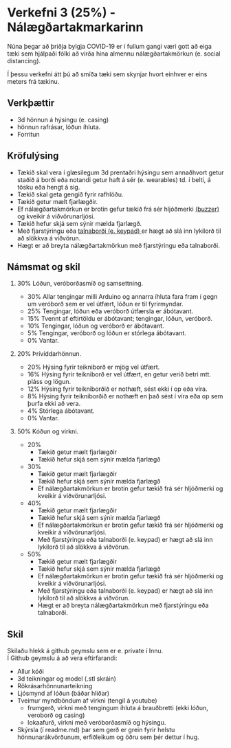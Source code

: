 # Verkefni 3 (25%) - Nálægðartakmarkarinn

Núna þegar að þriðja bylgja COVID-19 er í fullum gangi væri gott að eiga tæki sem hjálpaði fólki að virða hina almennu nálægðartakmörkun (e. social distancing).

Í þessu verkefni átt þú að smíða tæki sem skynjar hvort einhver er eins meters frá tækinu.

## Verkþættir

- 3d hönnun á hýsingu (e. casing)
- hönnun rafrásar, lóðun íhluta.
- Forritun

## Kröfulýsing

- Tækið skal vera í glæsilegum 3d prentaðri hýsingu sem annaðhvort getur staðið á borði eða notandi getur haft á sér (e. wearables) td. í belti, á tösku eða hengt á sig. 
- Tækið skal geta gengið fyrir rafhlöðu.
- Tækið getur mælt fjarlægðir.
- Ef nálægðartakmörkun er brotin gefur tækið frá sér hljóðmerki [(buzzer)](https://create.arduino.cc/projecthub/SURYATEJA/use-a-buzzer-module-piezo-speaker-using-arduino-uno-89df45) og kveikir á viðvörunarljósi.
- Tækið hefur skjá sem sýnir mælda fjarlægð.
- Með fjarstýringu eða [talnaborði (e. keypad) ](https://www.circuitbasics.com/how-to-set-up-a-keypad-on-an-arduino/ ) er hægt að slá inn lykilorð til að slökkva á viðvörun.
- Hægt er að breyta nálægðartakmörkun með fjarstýringu eða talnaborði. 


## Námsmat og skil

1. 30% Lóðun, veróborðasmíð og samsettning.
   - 30% Allar tengingar milli Arduino og annarra íhluta fara fram í gegn um veróborð sem er vel útfært, lóðun er til fyrirmyndar.
   - 25% Tengingar, lóðun eða veróborð útfærsla er ábótavant.
   - 15% Tvennt af eftirtöldu er ábótavant; tengingar, lóðun, veróborð.
   - 10% Tengingar, lóðun og veróborð er ábótavant.
   -  5% Tengingar, veróborð og lóðun er stórlega ábótavant.
   -  0% Vantar. 
 
1. 20% Þrívíddarhönnun.<br>
     - 20% Hýsing fyrir teikniborð er mjög vel útfært.
     - 16% Hýsing fyrir teikniborð er vel útfært, en getur verið betri mtt. pláss og lögun.
     - 12% Hýsing fyrir teikniborðið er nothæft, sést ekki í op eða víra.
     -  8% Hýsing fyrir teikniborðið er nothæft en það sést í víra eða op sem þurfa ekki að vera.
     -  4% Stórlega ábótavant.
     -  0% Vantar. 

1. 50% Kóðun og virkni.

   - 20%  
      - Tækið getur mælt fjarlægðir
      - Tækið hefur skjá sem sýnir mælda fjarlægð
   - 30%  
      - Tækið getur mælt fjarlægðir
      - Tækið hefur skjá sem sýnir mælda fjarlægð
      - Ef nálægðartakmörkun er brotin gefur tækið frá sér hljóðmerki og kveikir á viðvörunarljósi.
   - 40%  
      - Tækið getur mælt fjarlægðir
      - Tækið hefur skjá sem sýnir mælda fjarlægð
      - Ef nálægðartakmörkun er brotin gefur tækið frá sér hljóðmerki og kveikir á viðvörunarljósi.
      - Með fjarstýringu eða talnaborði (e. keypad) er hægt að slá inn lykilorð til að slökkva á viðvörun.      
   - 50%  
      - Tækið getur mælt fjarlægðir
      - Tækið hefur skjá sem sýnir mælda fjarlægð
      - Ef nálægðartakmörkun er brotin gefur tækið frá sér hljóðmerki og kveikir á viðvörunarljósi.
      - Með fjarstýringu eða talnaborði (e. keypad) er hægt að slá inn lykilorð til að slökkva á viðvörun.
      - Hægt er að breyta nálægðartakmörkun með fjarstýringu eða talnaborði. 
      
## Skil

Skilaðu hlekk á github geymslu sem er e. private í Innu.<br>
Í Github geymslu á að vera eftirfarandi:

- Allur kóði
- 3d teikningar og model (.stl skráin)
- Rökrásarhönnunarteikning
- Ljósmynd af lóðun (báðar hliðar)
- Tveimur myndböndum af virkni (tengil á youtube) 
    - frumgerð, virkni með tengingum íhluta á brauðbretti (ekki lóðun, veroborð og casing)
    - lokaafurð, virkni með veróborðasmíð og hýsingu.
- Skýrsla (í readme.md) þar sem gerð er grein fyrir helstu hönnunarákvörðunum, erfiðleikum og öðru sem þér dettur í hug.

